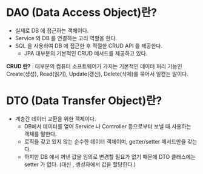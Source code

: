 # DAO (Data Access Object)란?
- 실제로 DB 에 접근하는 객체이다.
- Service 와 DB 를 연결하는 고리 역할을 한다.
- SQL 을 사용하여 DB 에 접근한 후 적절한 CRUD API 를 제공한다.
  - JPA 대부분의 기본적인 CRUD 메서드를 제공하고 있다.

<b>CRUD 란?</b> : 대부분의 컴퓨터 소프트웨어가 가지는 기본적인 데이터 처리 기능인 Create(생성), Read(읽기), Update(갱신), Delete(삭제)를 묶어서 일컫는 말이다.

# DTO (Data Transfer Object)란?
- 계층간 데이터 교환을 위한 객체이다.
  - DB에서 데이터를 얻어 Service 나 Controller 등으로부터 보낼 때 사용하는 객체를 말한다.
  - 로직을 갖고 있지 않는 순수한 데이터 객체이며, getter/setter 메서드만을 갖는다.
  - 하지만 DB 에서 꺼낸 값을 임의로 변경할 필요가 없기 때문에 DTO 클래스에는 setter 가 없다. (대신 , 생성자에서 값을 할당한다.)
